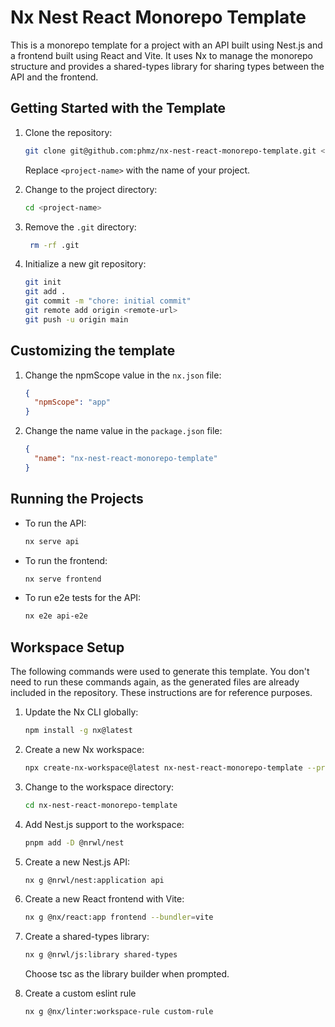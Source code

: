 # Nx Nest React Monorepo Template

This is a monorepo template for a project with an API built using Nest.js and a frontend built using React and Vite. It uses Nx to manage the monorepo structure and provides a shared-types library for sharing types between the API and the frontend.

## Getting Started with the Template

1. Clone the repository:

   ```bash
   git clone git@github.com:phmz/nx-nest-react-monorepo-template.git <project-name>
    ```
   Replace `<project-name>` with the name of your project.

2. Change to the project directory:

   ```bash
   cd <project-name>
   ```
   
3. Remove the `.git` directory:

   ```bash
    rm -rf .git
    ```
   
4. Initialize a new git repository:

   ```bash
   git init
   git add .
   git commit -m "chore: initial commit"
   git remote add origin <remote-url>
   git push -u origin main
   ```
   
## Customizing the template

1. Change the npmScope value in the `nx.json` file:

   ```json
   {
     "npmScope": "app"
   }
   ```

2. Change the name value in the `package.json` file:

   ```json
   {
     "name": "nx-nest-react-monorepo-template"
   }
   ```

## Running the Projects

- To run the API:

  ```bash
  nx serve api
  ```

- To run the frontend:

  ```bash
  nx serve frontend
  ```

- To run e2e tests for the API:

  ```bash
  nx e2e api-e2e
  ```

## Workspace Setup

The following commands were used to generate this template. You don't need to run these commands again, as the generated files are already included in the repository. These instructions are for reference purposes.

1. Update the Nx CLI globally:

   ```bash
   npm install -g nx@latest
   ```

2. Create a new Nx workspace:

   ```bash
   npx create-nx-workspace@latest nx-nest-react-monorepo-template --preset=empty --packageManager=pnpm
   ```

3. Change to the workspace directory:

   ```bash
   cd nx-nest-react-monorepo-template
   ```

4. Add Nest.js support to the workspace:

   ```bash
   pnpm add -D @nrwl/nest
   ```

5. Create a new Nest.js API:

   ```bash
   nx g @nrwl/nest:application api
   ```

6. Create a new React frontend with Vite:

   ```bash
   nx g @nx/react:app frontend --bundler=vite
   ```

7. Create a shared-types library:

   ```bash
   nx g @nrwl/js:library shared-types
   ```
    Choose tsc as the library builder when prompted.

8. Create a custom eslint rule

   ```bash
   nx g @nx/linter:workspace-rule custom-rule
   ```
